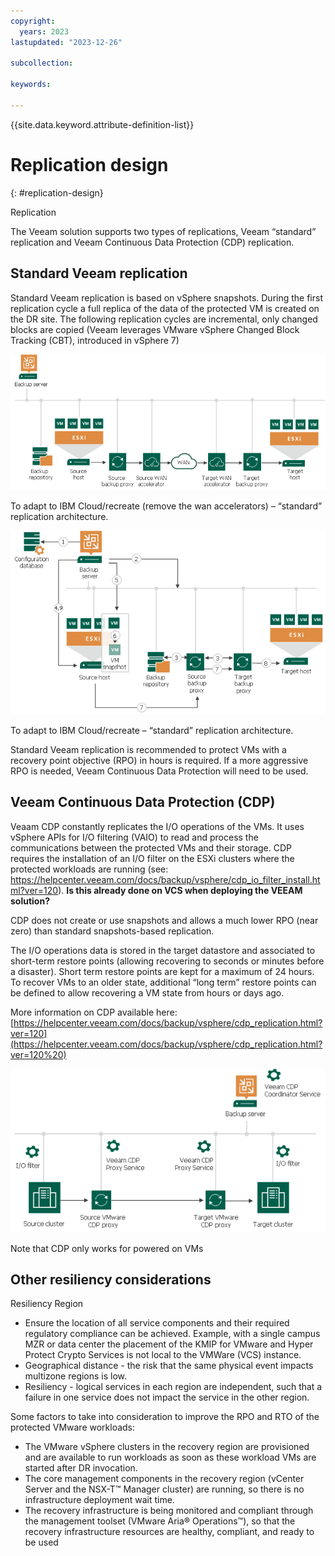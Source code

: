 ```yaml
---
copyright:
  years: 2023
lastupdated: "2023-12-26"

subcollection: 

keywords:

---
```


{{site.data.keyword.attribute-definition-list}}

# Replication design

{: \#replication-design}

Replication

The Veeam solution supports two types of replications, Veeam “standard” replication and Veeam Continuous Data Protection (CDP) replication.

## Standard Veeam replication

Standard Veeam replication is based on vSphere snapshots. During the first replication cycle a full replica of the data of the protected VM is created on the DR site. The following replication cycles are incremental, only changed blocks are copied (Veeam leverages VMware vSphere Changed Block Tracking (CBT), introduced in vSphere 7)

![](image/4c8306f4884215f0ac8e79872a55e331.png)

To adapt to IBM Cloud/recreate (remove the wan accelerators) – “standard” replication architecture.

![](image/d295cc1dfda272cc518a8135a23c4633.png)

To adapt to IBM Cloud/recreate – “standard” replication architecture.

Standard Veeam replication is recommended to protect VMs with a recovery point objective (RPO) in hours is required. If a more aggressive RPO is needed, Veeam Continuous Data Protection will need to be used.

## Veeam Continuous Data Protection (CDP)

Veaam CDP constantly replicates the I/O operations of the VMs. It uses vSphere APIs for I/O filtering (VAIO) to read and process the communications between the protected VMs and their storage. CDP requires the installation of an I/O filter on the ESXi clusters where the protected workloads are running (see: <https://helpcenter.veeam.com/docs/backup/vsphere/cdp_io_filter_install.html?ver=120>). **Is this already done on VCS when deploying the VEEAM solution?**

CDP does not create or use snapshots and allows a much lower RPO (near zero) than standard snapshots-based replication.

The I/O operations data is stored in the target datastore and associated to short-term restore points (allowing recovering to seconds or minutes before a disaster). Short term restore points are kept for a maximum of 24 hours. To recover VMs to an older state, additional “long term” restore points can be defined to allow recovering a VM state from hours or days ago.

More information on CDP available here: [https://helpcenter.veeam.com/docs/backup/vsphere/cdp_replication.html?ver=120](https://helpcenter.veeam.com/docs/backup/vsphere/cdp_replication.html?ver=120%20)

![](image/bda279eab85a5321b832b9ea35aa5a44.png)

Note that CDP only works for powered on VMs

## Other resiliency considerations

Resiliency Region

-   Ensure the location of all service components and their required regulatory compliance can be achieved. Example, with a single campus MZR or data center the placement of the KMIP for VMware and Hyper Protect Crypto Services is not local to the VMWare (VCS) instance.
-   Geographical distance - the risk that the same physical event impacts multizone regions is low.
-   Resiliency - logical services in each region are independent, such that a failure in one service does not impact the service in the other region.

Some factors to take into consideration to improve the RPO and RTO of the protected VMware workloads:

-   The VMware vSphere clusters in the recovery region are provisioned and are available to run workloads as soon as these workload VMs are started after DR invocation.
-   The core management components in the recovery region (vCenter Server and the NSX-T™ Manager cluster) are running, so there is no infrastructure deployment wait time.
-   The recovery infrastructure is being monitored and compliant through the management toolset (VMware Aria® Operations™), so that the recovery infrastructure resources are healthy, compliant, and ready to be used
